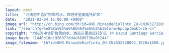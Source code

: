 ```yaml
---
layout: post
title:  "力拓河中含矿物质的水，西班牙里奥廷托矿区"
date:   "2021-03-04 16:00:00 +0800"
image_url: "http://cn.bing.com/th?id=OHR.MinasdeRioTinto_ZH-CN3632728092_1920x1080.jpg&rf=LaDigue_1920x1080.jpg&pid=hp"
link: "/search?q=%e5%8a%9b%e6%8b%93%e6%b2%b3&form=hpcapt&mkt=zh-cn"
copyright: "力拓河中含矿物质的水，西班牙里奥廷托矿区 (© David Santiago Garcia/Getty Images)"
image_hash: "1440b18dc92697fdd4c6808736a0f244"
image_filename: "th?id=OHR.MinasdeRioTinto_ZH-CN3632728092_1920x1080.jpg&rf=LaDigue_1920x1080.jpg&pid=hp"
---
```

